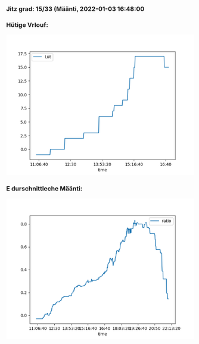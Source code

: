 ### Jitz grad: 15/33 (Määnti, 2022-01-03 16:48:00

### Hütige Vrlouf:
![Graph](Today.png)

### E durschnittleche Määnti:
![Graph](Määnti.png)